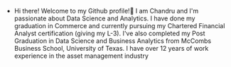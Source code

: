 - Hi there! Welcome to my Github profile!👋 
I am Chandru and I'm passionate about Data Science and Analytics. I have done my graduation in Commerce and currently pursuing my Chartered Financial Analyst certification (giving my L-3). I've also completed my Post Graduation in Data Science and Business Analytics from McCombs Business School, University of Texas.
I have over 12 years of work experience in the asset management industry
